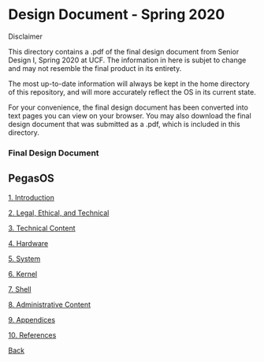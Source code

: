 # Design Document - Spring 2020

Disclaimer

This directory contains a .pdf of the final design document from Senior Design I, Spring 2020 at UCF. The information in here is subjet to change and may not resemble the final product in its entirety.

The most up-to-date information will always be kept in the home directory of this repository, and will more accurately reflect the OS in its current state.

For your convenience, the final design document has been converted into text pages you can view on your browser. You may also download the final design document that was submitted as a .pdf, which is included in this directory.

### Final Design Document
## PegasOS

[1. Introduction](1_INTRODUCTION.md)

[2. Legal, Ethical, and Technical]()

[3. Technical Content]()

[4. Hardware]()

[5. System]()

[6. Kernel]()

[7. Shell]()

[8. Administrative Content]()

[9. Appendices]()

[10. References]()


[Back](README.md)